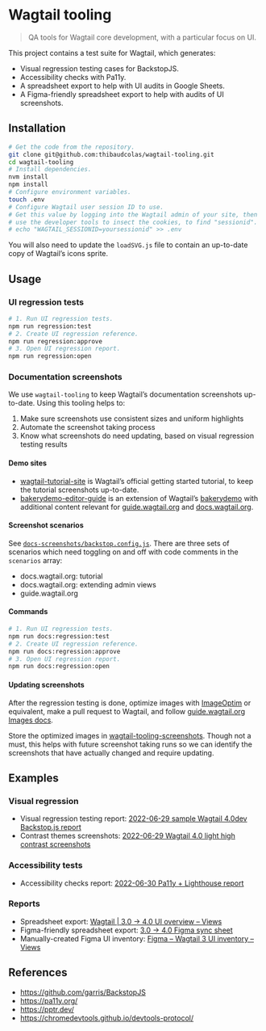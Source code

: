 # Wagtail tooling

> QA tools for Wagtail core development, with a particular focus on UI.

This project contains a test suite for Wagtail, which generates:

- Visual regression testing cases for BackstopJS.
- Accessibility checks with Pa11y.
- A spreadsheet export to help with UI audits in Google Sheets.
- A Figma-friendly spreadsheet export to help with audits of UI screenshots.

## Installation

```sh
# Get the code from the repository.
git clone git@github.com:thibaudcolas/wagtail-tooling.git
cd wagtail-tooling
# Install dependencies.
nvm install
npm install
# Configure environment variables.
touch .env
# Configure Wagtail user session ID to use.
# Get this value by logging into the Wagtail admin of your site, then
# use the developer tools to insect the cookies, to find "sessionid".
# echo "WAGTAIL_SESSIONID=yoursessionid" >> .env
```

You will also need to update the `loadSVG.js` file to contain an up-to-date copy of Wagtail’s icons sprite.

## Usage

### UI regression tests

```sh
# 1. Run UI regression tests.
npm run regression:test
# 2. Create UI regression reference.
npm run regression:approve
# 3. Open UI regression report.
npm run regression:open
```

### Documentation screenshots

We use `wagtail-tooling` to keep Wagtail’s documentation screenshots up-to-date. Using this tooling helps to:

1. Make sure screenshots use consistent sizes and uniform highlights
2. Automate the screenshot taking process
3. Know what screenshots do need updating, based on visual regression testing results

#### Demo sites

- [wagtail-tutorial-site](https://github.com/thibaudcolas/wagtail-tutorial-site) is Wagtail’s official getting started tutorial, to keep the tutorial screenshots up-to-date.
- [bakerydemo-editor-guide](https://github.com/thibaudcolas/bakerydemo-editor-guide) is an extension of Wagtail’s [bakerydemo](https://github.com/wagtail/bakerydemo) with additional content relevant for [guide.wagtail.org](https://guide.wagtail.org/en-latest/) and [docs.wagtail.org](https://docs.wagtail.org/).

#### Screenshot scenarios

See [`docs-screenshots/backstop.config.js`](docs-screenshots/backstop.config.js). There are three sets of scenarios which need toggling on and off with code comments in the `scenarios` array:

- docs.wagtail.org: tutorial
- docs.wagtail.org: extending admin views
- guide.wagtail.org

#### Commands

```sh
# 1. Run UI regression tests.
npm run docs:regression:test
# 2. Create UI regression reference.
npm run docs:regression:approve
# 3. Open UI regression report.
npm run docs:regression:open
```

#### Updating screenshots

After the regression testing is done, optimize images with [ImageOptim](https://imageoptim.com/mac) or equivalent, make a pull request to Wagtail, and follow [guide.wagtail.org Images docs](https://guide.wagtail.org/en-latest/contributing/#images).

Store the optimized images in [wagtail-tooling-screenshots](https://github.com/thibaudcolas/wagtail-tooling-screenshots). Though not a must, this helps with future screenshot taking runs so we can identify the screenshots that have actually changed and require updating.

## Examples

### Visual regression

- Visual regression testing report: [2022-06-29 sample Wagtail 4.0dev Backstop.js report](https://wagtail-tooling-sample-reports.netlify.app/20220629-backstop_sample_report/html_report/index.html)
- Contrast themes screenshots: [2022-06-29 Wagtail 4.0 light high contrast screenshots](https://wagtail-tooling-sample-reports.netlify.app/20220629-contrast-sample/html_report/index.html)

### Accessibility tests

- Accessibility checks report: [2022-06-30 Pa11y + Lighthouse report](https://wagtail-tooling-sample-reports.netlify.app/20220630-pa11y/index.html)

### Reports

- Spreadsheet export: [Wagtail | 3.0 → 4.0 UI overview – Views](https://docs.google.com/spreadsheets/d/1WaqARpHf99U0O94hypwHNjHA9yNpn4AnXnIT5AdJsm8/edit#gid=1962441802)
- Figma-friendly spreadsheet export: [3.0 → 4.0 Figma sync sheet](https://docs.google.com/spreadsheets/d/1WaqARpHf99U0O94hypwHNjHA9yNpn4AnXnIT5AdJsm8/edit#gid=414045255)
- Manually-created Figma UI inventory: [Figma – Wagtail 3 UI inventory – Views](https://www.figma.com/file/3SZAkXYKTo52047weXDvb9/Wagtail-3-UI-Inventory?node-id=6609%3A37945)

## References

- <https://github.com/garris/BackstopJS>
- <https://pa11y.org/>
- <https://pptr.dev/>
- <https://chromedevtools.github.io/devtools-protocol/>
